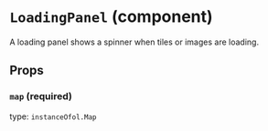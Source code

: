 `LoadingPanel` (component)
==========================

A loading panel shows a spinner when tiles or images are loading.

Props
-----

### `map` (required)

type: `instanceOfol.Map`

